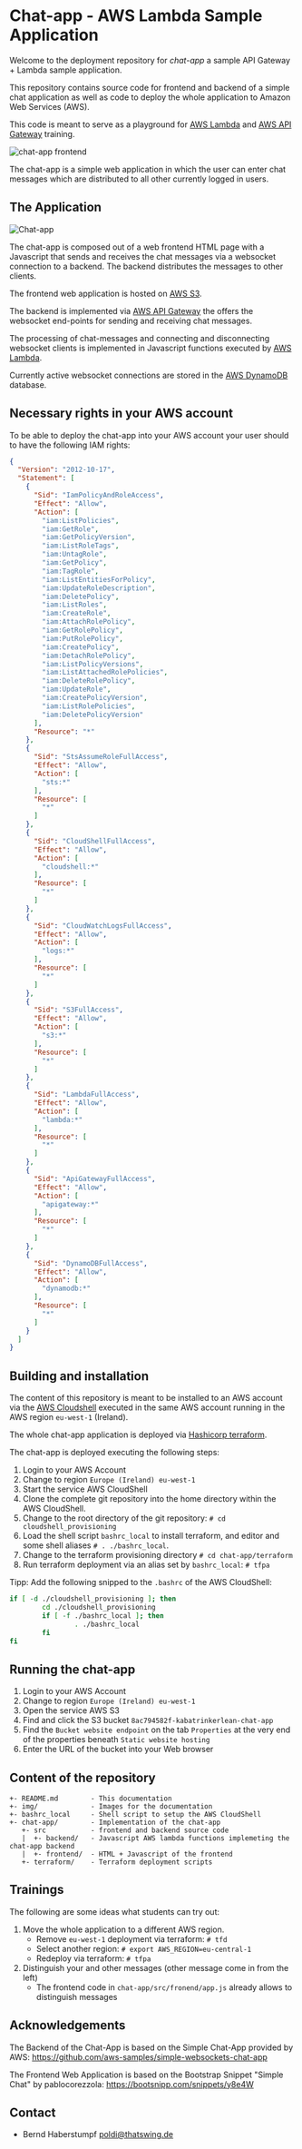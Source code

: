 # Chat-app - AWS Lambda Sample Application

Welcome to the deployment repository for *chat-app* a sample API Gateway + Lambda sample application.

This repository contains source code for frontend and backend of a simple chat application as well as code to deploy the
whole application to Amazon Web Services (AWS).

This code is meant to serve as a playground for 
[AWS Lambda](https://docs.aws.amazon.com/lambda/latest/dg/welcome.html)
and
[AWS API Gateway](https://docs.aws.amazon.com/apigateway/latest/developerguide/welcome.html)
training.

![chat-app frontend](./img/chat-app-frontend.png)

The chat-app is a simple web application in which the user can enter chat messages which are distributed to all other
currently logged in users.

## The Application

![Chat-app](img/chat-app-deployment.png)

The chat-app is composed out of a web frontend HTML page with a Javascript that sends and receives the chat messages via
a websocket connection to a backend. The backend distributes the messages to other clients.

The frontend web application is hosted on [AWS S3](https://docs.aws.amazon.com/AmazonS3/latest/userguide/Welcome.html).

The backend is implemented
via [AWS API Gateway](https://docs.aws.amazon.com/apigateway/latest/developerguide/welcome.html)
the offers the websocket end-points for sending and receiving chat messages.

The processing of chat-messages and connecting and disconnecting websocket clients is implemented in Javascript
functions executed by [AWS Lambda](https://docs.aws.amazon.com/lambda/latest/dg/welcome.html).

Currently active websocket connections are stored in the
[AWS DynamoDB](https://docs.aws.amazon.com/amazondynamodb/latest/developerguide/Introduction.html) database.

## Necessary rights in your AWS account

To be able to deploy the chat-app into your AWS account your user should to have the following IAM rights:

```json
{
  "Version": "2012-10-17",
  "Statement": [
    {
      "Sid": "IamPolicyAndRoleAccess",
      "Effect": "Allow",
      "Action": [
        "iam:ListPolicies",
        "iam:GetRole",
        "iam:GetPolicyVersion",
        "iam:ListRoleTags",
        "iam:UntagRole",
        "iam:GetPolicy",
        "iam:TagRole",
        "iam:ListEntitiesForPolicy",
        "iam:UpdateRoleDescription",
        "iam:DeletePolicy",
        "iam:ListRoles",
        "iam:CreateRole",
        "iam:AttachRolePolicy",
        "iam:GetRolePolicy",
        "iam:PutRolePolicy",
        "iam:CreatePolicy",
        "iam:DetachRolePolicy",
        "iam:ListPolicyVersions",
        "iam:ListAttachedRolePolicies",
        "iam:DeleteRolePolicy",
        "iam:UpdateRole",
        "iam:CreatePolicyVersion",
        "iam:ListRolePolicies",
        "iam:DeletePolicyVersion"
      ],
      "Resource": "*"
    },
    {
      "Sid": "StsAssumeRoleFullAccess",
      "Effect": "Allow",
      "Action": [
        "sts:*"
      ],
      "Resource": [
        "*"
      ]
    },
    {
      "Sid": "CloudShellFullAccess",
      "Effect": "Allow",
      "Action": [
        "cloudshell:*"
      ],
      "Resource": [
        "*"
      ]
    },
    {
      "Sid": "CloudWatchLogsFullAccess",
      "Effect": "Allow",
      "Action": [
        "logs:*"
      ],
      "Resource": [
        "*"
      ]
    },
    {
      "Sid": "S3FullAccess",
      "Effect": "Allow",
      "Action": [
        "s3:*"
      ],
      "Resource": [
        "*"
      ]
    },
    {
      "Sid": "LambdaFullAccess",
      "Effect": "Allow",
      "Action": [
        "lambda:*"
      ],
      "Resource": [
        "*"
      ]
    },
    {
      "Sid": "ApiGatewayFullAccess",
      "Effect": "Allow",
      "Action": [
        "apigateway:*"
      ],
      "Resource": [
        "*"
      ]
    },
    {
      "Sid": "DynamoDBFullAccess",
      "Effect": "Allow",
      "Action": [
        "dynamodb:*"
      ],
      "Resource": [
        "*"
      ]
    }
  ]
}
```

## Building and installation

The content of this repository is meant to be installed to an AWS account via the
[AWS Cloudshell](https://docs.aws.amazon.com/cloudshell/latest/userguide/welcome.html) executed in the same AWS account
running in the AWS region `eu-west-1` (Ireland).

The whole chat-app application is deployed via [Hashicorp terraform](https://www.terraform.io/docs/index.html).

The chat-app is deployed executing the following steps:

1. Login to your AWS Account
2. Change to region `Europe (Ireland) eu-west-1`
3. Start the service AWS CloudShell
4. Clone the complete git repository into the home directory within the AWS CloudShell.
5. Change to the root directory of the git repository: `# cd cloudshell_provisioning`
6. Load the shell script `bashrc_local` to install terraform, and editor and some shell aliases `# . ./bashrc_local`.
7. Change to the terraform provisioning directory `# cd chat-app/terraform`
8. Run terraform deployment via an alias set by `bashrc_local`: `# tfpa`

Tipp:
Add the following snipped to the `.bashrc` of the AWS CloudShell:

```bash
if [ -d ./cloudshell_provisioning ]; then
        cd ./cloudshell_provisioning 
        if [ -f ./bashrc_local ]; then
                . ./bashrc_local
        fi
fi
```

## Running the chat-app

1. Login to your AWS Account
2. Change to region `Europe (Ireland) eu-west-1`
3. Open the service AWS S3
4. Find and click the S3 bucket `8ac794582f-kabatrinkerlean-chat-app`
5. Find the `Bucket website endpoint` on the tab `Properties` at the very end of the properties beneath 
   `Static website hosting` 
6. Enter the URL of the bucket into your Web browser

## Content of the repository

```
+- README.md        - This documentation
+- img/             - Images for the documentation
+- bashrc_local     - Shell script to setup the AWS CloudShell
+- chat-app/        - Implementation of the chat-app
   +- src           - frontend and backend source code
   |  +- backend/   - Javascript AWS lambda functions implemeting the chat-app backend
   |  +- frontend/  - HTML + Javascript of the frontend
   +- terraform/    - Terraform deployment scripts
```

## Trainings

The following are some ideas what students can try out:

1. Move the whole application to a different AWS region. 
   * Remove `eu-west-1` deployment via terraform: `# tfd`
   * Select another region: `# export AWS_REGION=eu-central-1`
   * Redeploy via terraform: `# tfpa`
2. Distinguish your and other messages (other message come in from the left)
   * The frontend code in `chat-app/src/fronend/app.js` already allows to distinguish messages

## Acknowledgements

The Backend of the Chat-App is based on the Simple Chat-App provided by AWS:
https://github.com/aws-samples/simple-websockets-chat-app

The Frontend Web Application is based on the Bootstrap Snippet "Simple Chat"
by pablocorezzola: https://bootsnipp.com/snippets/y8e4W

## Contact

* Bernd Haberstumpf <poldi@thatswing.de>

